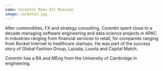 ```yaml
---
name: Corentin Roux dit Buisson
image: corentin.jpg
---
```


After commodities, FX and strategy consulting, Corentin spent close to a decade managing software engineering and data science projects in APAC in industries ranging from financial services to retail, for companies ranging from Rocket Internet to healthcare startups. He was part of the success story of Global Fashion Group, Lazada, Luxola and Capital Match.

Corentin has a BA and MEng from the University of Cambridge in engineering.
